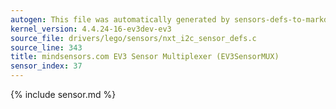 ```yaml
---
autogen: This file was automatically generated by sensors-defs-to-markdown.py
kernel_version: 4.4.24-16-ev3dev-ev3
source_file: drivers/lego/sensors/nxt_i2c_sensor_defs.c
source_line: 343
title: mindsensors.com EV3 Sensor Multiplexer (EV3SensorMUX)
sensor_index: 37
---
```


{% include sensor.md %}
